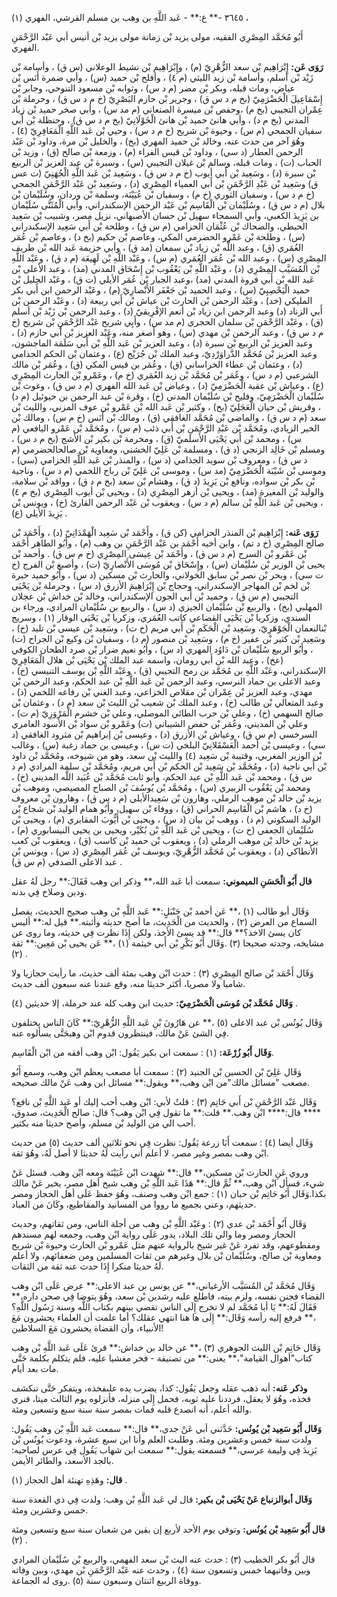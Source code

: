 ٣٦٤٥ -** ع:** - عَبد اللَّهِ بن وهب بن مسلم القرشي، الفهري (١) ،

أَبُو مُحَمَّد المِصْرِي الفقيه، مولى يزيد بْن زمانة مولى يزيد بْن أنيس أبي عَبْد الرَّحْمَنِ الفهري.

**رَوَى عَن:** إِبْرَاهِيم بْن سعد الزُّهْرِيّ (م) ، وإِبْرَاهِيم بْن نشيط الوعلاني (س ق) ، وأسامة بْن زَيْد بْن أسلم، وأسامة بْن زيد الليثي (م ٤) ، وأفلح بْن حميد (س) ، وأبي ضمرة أَنَس بْن عياض، ومات قبله، وبكر بْن مضر (م د س) ، وثوابه بْن مسعود التنوخي، وجابر بْن إِسْمَاعِيلَ الْحَضْرَمِيّ (بخ م د س ق) ، وجرير بْن حازم البَصْرِيّ (خ م د س ق) ، وحرملة بْن عِمْران التجيبي (بخ م) ،وحفص بْن ميسرة الصنعاني (م مد س) ، وأبي صخر حميد بْن زياد المدني (بخ م د) ، وأبي هانئ حميد بْن هانئ الْخَوْلَانِيّ (بخ م د س ق) ، وحنظلة بْن أَبي سفيان الجمحي (م س) ، وحيوة بْن شريح (خ م د س) ، وحيي بْن عَبد اللَّهِ الْمَعَافِرِيّ (٤) ، وهُوَ آخر من حدث عنه، وخالد بْن حميد المهري (بخ) ، والخليل بْن مرة، وداود بْن عَبْد الرحمن العطار (د سي) ، وداود بْن قيس الفراء (م) ، وزمعة بْن صالح (ق) ، وزيد بْن الحباب (ت) ، ومات قبله، وسالم بْن غيلان التجيبي (س) ، وسبرة بْن عبد العزيز بْن الربيع بْن سبرة (د) ، وسَعِيد بْن أَبي أيوب (خ م د س ق) ، وسَعِيد بْن عَبد اللَّهِ الْجُهَنِيّ (ت عس ق) وسَعِيد بْن عَبْدِ الرَّحْمَنِ بْن أَبي العمياء المِصْرِي (د) ، وسَعِيد بْن عَبْد الرَّحْمَنِ الجمحي (خ م د س) ، وسفيان الثوري (خ م) ، وسفيان بْن عُيَيْنَة، وسلمة بْن وردان، وسُلَيْمان بْن بلال (م د س ق) ، وسُلَيْمان بْن الْقَاسِم بْن عَبْد الرحمن الإسكندراني، وأبي الْمُثَنَّى سُلَيْمان بن يَزِيدَ الكعبي، وأبي السمحاء سهيل بْن حسان الأصبهاني، نزيل مصر، وشبيب بْن سَعِيد الحبطي، والضحاك بْن عُثْمَان الحزامي (م س ق) ، وطلحة بْن أَبي سَعِيد الإسكندراني (س) ، وطلحة بْن عَمْرو الحضرمي المكي، وعاصم بْن حكيم (بخ د) ، وعاصم بْن عُمَر العُمَري (ق) ، وعبد اللَّه بْن زياد بْن سمعان (مد ق) ، وأبي خزيمة عَبد الله بْن طريف المِصْرِي (س) ، وعبد الله بْن عُمَر العُمَري (م س) ، وعَبْد اللَّهِ بْن لَهِيعَة (م د ق) ، وعَبْد اللَّهِ بْن المُسَيَّب المِصْرِي (د) ، وعَبْد اللَّهِ بْن يَعْقُوب بْن إِسْحَاق المدني (مد) ، وعبد الأعلى بْن عَبد الله بْن أَبي فروة المدني (مد) ،وعبد الجبار بْن عُمَر الأيلي (ت ق) ، وعَبْد الجليل بْن حميد الْيَحْصِبِيّ (س) ، وعبد الحميد بْن جَعْفَر الأَنْصارِيّ (م) ، وعَبْد الرحمن ابن أَبي بكر المليكي (خد) ، وعَبْد الرحمن بْن الحارث بْن عياش بْن أَبي ربيعة (د) ، وعَبْد الرحمن بْن أَبي الزناد (د) وعبد الرحمن ابن زياد بْن أنعم الإفْرِيقيّ (د) ، وعبد الرحمن بْن زَيْد بْن أسلم (ق) ، وعَبْد الرَّحْمَنِ بْن سلمان الحجري (م مد س) ، وأَبِي شريح عَبْد الرَّحْمَنِ بْن شريح (خ م د س ق) ، وعبد الرحمن بْن مهدي (س) ، وهو أصغر منه، وعَبْد العزيز بْن أَبي حازم (د) ، وعبد العزيز بْن الربيع بْن سبرة (د) ، وعبد العزيز بْن عَبد اللَّهِ بْن أَبي سَلَمَة الماجشون، وعبد العزيز بْن مُحَمَّد الدَّراوَرْدِيّ، وعبد الملك بْن جُرَيْج (ع) ، وعثمان بْن الحكم الجذامي (د) ، وعثمان بْن عطاء الخراساني (ق) ، وعُمَر بن قيس المكي (ق) ، وعُمَر بْن مالك الشرعبي (م د س) ، وعُمَر بْن مُحَمَّد بْن زيد العُمَري (خ م) ، وعَمْرو بْن الحارث المِصْرِي (ع) ، وعياش بْن عقبة الْحَضْرَمِيّ (د) ، وعياض بْن عَبد الله الفهري (م د س ق) ، وغوث بْن سُلَيْمان الْحَضْرَمِيّ، وفليح بْن سُلَيْمان المدني (خ) ، وقرة بْن عبد الرحمن بن حيوئيل (م د) ، وقريش بْن حيان الْعَجَلِيّ (بخ) ، وكثير بْن عَبد الله بْن عَمْرو بْن عوف المزني، والليث بْن سعد (م د س ق) ، والماضي بْن مُحَمَّد الغافقي (ق) ، ومالك بْن أَنَس (خ م س) ، ومالك بْن الخير الزيادي، ومُحَمَّد بْن عَبْدِ الرَّحْمَنِ بْن أَبي ذئب (م س) ، ومُحَمَّد بْن عَمْرو اليافعي (م س) ، ومحمد بْن أَبي يَحْيَى الأَسلميّ (ق) ، ومخرمة بْن بكير بْن الأشج (بخ م د س) ، ومسلم بْن خَالِد الزنجي (د ق) ، ومسلمة بْن عَلِيّ الخشني، ومعاوية بْن صالحالحضرمي (م د س ق) ، ومعروف بْن سويد الجذامي (د س) ، والمنذر بْن عَبد اللَّهِ الحزامي (سي) ، وموسى بْن شَيْبَة الْحَضْرَمِيّ (مد س) ، وموسى بْن عَلِيّ بْن رباح اللخمي (م د س) ، وناجية بْن بكر بْن سواده، ونافع بْن يَزِيدَ (د ق) ، وهشام بْن سعد (بخ م د ق) ، وواقد بْن سلامة، والوليد بْن المغيرة (مد) ، ويحيى بْن أزهر المِصْرِي (د) ، ويحيى بْن أيوب المِصْرِي (بخ م ٤) ، ويحيى بْن عَبد اللَّهِ بْن سالم (م د س) ، ويعقوب بْن عَبْد الرحمن القارئ (خ) ، ويونس بْن يَزِيدَ الأيلي (ع) .

**رَوَى عَنه:** إِبْرَاهِيم بْن المنذر الحزامي (كن ق) ، وأَحْمَد بْن سَعِيد الْهَمْدَانِيّ (د) ، وأَحْمَد بْن صالح المِصْرِي (خ د تم) ، وابن أخيه أَحْمَد بن عَبْد الرَّحْمَنِ بن وهب (م) ، وأَبُو الطاهر أَحْمَد بْن عَمْرو بْن السرح (م د س ق) ، وأَحْمَد بْن عِيسَى المِصْرِي (خ م س ق) . وأحمد بْن يحيى بْن الوزير بْن سُلَيْمان (س) ، وإِسْحَاق بْن مُوسَى الأَنْصارِيّ (ت) ، وأصبغ بْن الفرج (خ ت سي) ، وبحر بْن نصر بْن سابق الخولاني، والحارث بْن مسكين (د س) ، وأَبُو حميد حبرة بْن لخم بْن المهاجر الإسكندراني، وحجاج بْن إِبْرَاهِيمَ الأزرق (د س) ، وحرملة بْن يَحْيَى التجيبي (م س ق) ، وحميد بْن أَبي الجون الإسكندراني، وخالد بْن خداش بْن عجلان المهلبي (بخ) ، والربيع بْن سُلَيْمان الجيزي (د س) ، والربيع بن سُلَيْمان المرادي، ورجاء بن السندي، وزكريا بْن يَحْيَى القضاعي كاتب العُمَري، وزكريا بْن يَحْيَى الوقار (١) ، وسريج بْنالنعمان الْجَوْهَرِيّ، وسَعِيد بْن الْحَكَمِ بْن أَبي مريم (خ ت) ، وسَعِيد بْن عيسى بْن تليد (خ) ، وسَعِيد بْن كثير بْن عفير (خ م) ، وسَعِيد بْن منصور (م د) ، وسفيان بْن وكيع بْن الجراح (ت) ، وأَبُو الربيع سُلَيْمان بْن دَاوُد المهري (د س) ، وأَبُو نعيم ضرار بْن صرد الطحان الكوفي (عخ) ، وعبد الله بْن أَبي رومان، واسمه عبد الملك بْن يَحْيَى بْن هلال الْمَعَافِرِيّ الإسكندراني، وعَبْد اللَّهِ بن مُحَمَّد بن رمح التجيبي (ق) ، وعَبْد اللَّهِ بْن يوسف التنيسي (خ) ، وعبد الاعلى بن حماد النرسي، وعبد الرحمن بْن عَبد اللَّهِ بْن عبد الحكم، وعبد الرحمن بْن مهدي، وعبد العزيز بْن عِمْران بْن مقلاص الخزاعي، وعبد الغني بْن رفاعه اللخمي (د) ، وعبد المتعالي بْن طالب (خ) ، وعبد الملك بْن شعيب بْن الليث بْن سعد (م د) ، وعثمان بْن صالح السهمي (خ) ، وعلي بْن حرب الطائي الموصلي، وعلي بْن خشرم الْمَرْوَزِيّ (م ت) ، وعلي بْن المديني، وعُمَر بْن حفص الشيباني (ت) وعَمْرو بْن سواد بْن الأسود العامري السرخسي (م س ق) ، وعياش بْن الأزرق (د) ، وعيسى بْن إبراهيم بْن مثرود الغافقي (د سي) ، وعيسى بْن أحمد الْعَسْقَلانِيّ البلخي (ت س) ، وعيسى بن حماد زغبة (س) ، وغالب بْن الوزير المغربي، وقتيبة بْن سَعِيد (٤) والليث بْن سعد، وهو من شيوخه، ومُحَمَّد بْن داود بْن أَبي ناجية (د) ، ومُحَمَّد بْن سَعِيد بْن الحكم بْن أَبي مريم، ومُحَمَّد بْن سلمة المرادي (م د س ق) ، ومحمد بْن عَبد اللَّهِ بْن عبد الحكم، وأبو ثابت مُحَمَّد بْن عُبَيد اللَّه المديني (خ) ، ومحمد بْن يَعْقُوب الزبيري (س) ، ومُحَمَّد بْن يُوسُفَ بْن الصباح المصيصي، وموهب بْن يزيد بْن خالد بْن موهب الرملي، وهارون بْن سَعِيدالأيلي (م د س ق) ، وهارون بْن معروف (خ د) ، هاشم بْن الْقَاسِم الحراني (ق) ، ووفاء بْن سهيل، وأَبُو همام الوليد بْن شجاع بْن الوليد السكوني (م د) ، ووهب بْن بيان (د س) ، ويحيى بْن أَيُّوبَ المقابري (م) ، ويحيى بْن سُلَيْمان الجعفي (خ ت) ، ويحيى بْن عَبد اللَّهِ بْن بُكَيْر، ويحيى بن يحيى النيسابوري (م) ، يزيد بْن خالد بْن موهب الرملي (د) ، ويعقوب بْن حميد بْن كاسب (ق) ، ويعقوب بْن كعب الأنطاكي (د) ، ويعقوب بْن مُحَمَّد الزُّهْرِيّ، ويوسف بْن عُمَر المِصْرِي (د س) ، ويونس بْن عبد الاعلى الصدفي (م س ق) .

**قال أَبُو الْحَسَنِ الميموني:** سمعت أبا عَبد الله،** وذكر ابن وهب فَقَالَ:** رجل لَهُ عقل ودين وصلاح فِي بدنه.

وَقَال أبو طالب (١) ،** عَن أحمد بْن حَنْبَلٍ:** عَبد اللَّهِ بْن وهب صحيح الحديث، يفصل السماع من العرض (٢) ، والحديث من الْحَدِيث، ما أصح حديثه وأثبته.** قيل له:** أليس كان يسئ الاخذ؟** قال:** قد يسئ الأخذ، ولكن إِذَا نظرت فِي حديثه، وما روى عن مشايخه، وجدته صحيحا (٣) .وَقَال أَبُو بَكْرِ بْن أَبي خيثمة (١) ،** عَن يحيى بْن مَعِين:** ثقة (٢) .

وَقَال أَحْمَد بْن صالح المِصْرِي (٣) : حدث ابْن وهب بمئة ألف حديث، ما رأيت حجازيا ولا شاميا ولا مصريا، أكثر حديثا منه، وقع عندنا عنه سبعون ألف حديث.

**وَقَال مُحَمَّد بْن مُوسَى الْحَضْرَمِيّ:** حديث ابن وهب كله عند حرملة، إلا حديثين (٤) .

وَقَال يُونُس بْن عبد الاعلى (٥) ،** عن هَارُونَ بْنِ عَبد اللَّهِ الزُّهْرِيّ:** كَانَ الناس يختلفون فِي الشئ عَنْ مالك، فينتظرون قدوم ابْن وهبحَتَّى يسألوه عنه.

**وَقَال أَبُو زُرْعَة:** (١) : سمعت ابن بكير يَقُول: ابْن وهب أفقه من ابْن الْقَاسِم.

وَقَال عَلِيّ بْن الحسين بْن الجنيد (٢) : سمعت أبا مصعب يعظم ابْن وهب، وسمع أَبُو مصعب "مسائل مالك"من ابْن وهب،** ويقول:** مسائل ابن وهب عَنْ مالك صحيحه.

وَقَال عَبْد الرَّحْمَنِ بْن أَبي حَاتِم (٣) : قلتُ لأبي: ابْن وهب أحب إليك أو عَبد اللَّهِ بْن نافع؟**** قال:**** ابْن وهب.** قلت:** ما تقول فِي ابْن وهب؟ قال: صالح الْحَدِيث، صدوق، أحب الي من الوليد بْن مسلم، وأصح حديثا منه بكثير.

وَقَال أيضا (٤) : سمعت أَبَا زرعة يَقُول: نظرت فِي نحو ثلاثين ألف حديث (٥) من حديث ابْن وهب بمصر وغير مصر، لا أعلم أني رأيت لَهُ حديثا لا أصل لَهُ، وهُوَ ثقة.

وروي عَنِ الحارث بْن مسكين،** قال:** شهدت ابْن عُيَيْنَة ومعه ابْن وهب. فسئل عَنْ شيء، فسأل ابْن وهب،** ثُمَّ قال:** هَذَا عَبد اللَّهِ بْن وهب شيخ أهل مصر، يخبر عَنْ مالك بكذا.وَقَال أَبُو حَاتِم بْن حبان (١) : جمع ابْن وهب وصنف، وهُوَ حفظ عَلَى أهل الحجاز ومصر حديثهم، وعني بجميع ما رووا من المسانيد والمقاطيع، وكَانَ من العباد.

وَقَال أَبُو أَحْمَد بْن عدي (٢) : وعَبْد اللَّهِ بْن وهب من أجلة الناس، ومن ثقاتهم، وحديث الحجاز ومصر وما والي تلك البلاد، يدور عَلَى رواية ابْن وهب، وجمعه لهم مسندهم ومقطوعهم، وقد تفرد عَنْ غير شيخ بالرواية عنهم مثل عَمْرو بْن الحارث وحيوة بْن شريح ومعاوية بْن صالح، وسُلَيْمان بْن بلال وغيرهم من ثقات المسلمين ومن ضعفائهم، ولا أعلم لَهُ حديثا منكرا إِذَا حدث عنه ثقة من الثقات.

وَقَال مُحَمَّد بْن المُسَيَّب الأرغياني،** عن يونس بن عبد الاعلى:** عرض عَلَى ابْن وهب القضاء فجنن نفسه، ولزم بيته، فاطلع عليه رشدين بْن سعد، وهُوَ يتوضا فِي صحن داره،** فَقَالَ لَهُ:** يَا أبا مُحَمَّد لم لا تخرج إِلَى الناس تقضي بينهم بكتاب اللَّه وسنة رَسُول اللَّهِ؟ ،** فرفع إليه رأسه وَقَال:** إِلَى ها هنا انتهي عقلك؟ أما علمت أن العلماء يحشرون مَعَ الأنبياء، وأن القضاة يحشرون مَعَ السلاطين!

وَقَال حَاتِم بْن الليث الجوهري (٣) ،** عن خالد بن خداش:** قرئ عَلَى عَبد اللَّهِ بْن وهب كتاب"أهوال القيامة"،** يعنى:** من تصنيفة - فخر مغشيا عليه، فلم يتكلم بكلمة حَتَّى مات بعد أيام.

**وذكر عَنه:** أنه ذهب عقله وجعل يَقُول: كذا، يضرب يده علىفخذه، ويتفكر حَتَّى تنكشف فخذه، وهُوَ لا يعقل، فرددنا عليه ثوبه، فحمل إِلَى منزله، فأنزلوه يوم الثالث ميتا، فنري والله أعلم، أنه انصدع قلبه فمات بمصر سنة سنة سبع وتسعين ومئة.

**وَقَال أَبُو سَعِيد بْن يُونُس:** حَدَّثني أبي عَنْ جدي،** قال:** سمعت عَبد اللَّهِ بْن وهب يَقُول: ولدت سنة خمس وعشرين ومئة. وطلبت العلم وأنا ابن سبع عشرة، ودعوت يُونُس بْن يَزِيدَ فِي وليمة عرسي،** فسمعته يقول:** سمعت ابن شهاب يَقُول فِي عرس لصاحبه: بالجد الأسعد، والطائر الأيمن.

**قال:** وهَذِهِ تهنئة أهل الحجاز (١) .

**وَقَال أبوالزنباع عَنْ يَحْيَى بْن بكير:** قال لي عَبد اللَّهِ بْن وهب: ولدت فِي ذي القعدة سنة خمس وعشرين ومئة.

**قال أَبُو سَعِيد بْن يُونُس:** وتوفي يوم الأحد لأربع إن بقين من شعبان سنة سبع وتسعين ومئة (٢) .

قال أَبُو بكر الخطيب (٣) : حدث عنه اليث بْن سعد الفهمي، والربيع بْن سُلَيْمان المرادي وبين وفاتيهما خمس وتسعون سنة (٤) ، وحدث عنه عَبْد الرَّحْمَنِ بْن مهدي، وبين وفاته ووفاة الربيع اثنتان وسبعون سنة (٥) .روى له الجماعة.